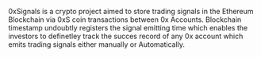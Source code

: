 0xSignals is a crypto project aimed to store trading signals in the Ethereum Blockchain via 0xS coin transactions between 0x Accounts.
Blockchain timestamp undoubtly registers the signal emitting time which enables the investors to definetley track the succes record of any 0x account which emits trading signals either manually or Automatically.

<!--
**0xSignals/0xSignals** is a ✨ _special_ ✨ repository because its `README.md` (this file) appears on your GitHub profile.

Here are some ideas to get you started:

- 🔭 I’m currently working on ...
- 🌱 I’m currently learning ...
- 👯 I’m looking to collaborate on ...
- 🤔 I’m looking for help with ...
- 💬 Ask me about ...
- 📫 How to reach me: ...
- 😄 Pronouns: ...
- ⚡ Fun fact: ...
-->
